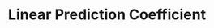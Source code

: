 ---
title: "Linear Prediction Coefficient"

categories: ['']

tags: ['Linear', 'Prediction', 'Coefficient']

arwords: 'معاملات التنبؤ الخطي'

arexps: []

enwords: ['Linear Prediction Coefficient']

enexps: []

arlexicons: 'ع'

enlexicons: 'L'

authors: ['Ruqayya Roshdy']

translators: ['X']

citations: 'تطبيقات أساسية في المعالجة الآلية للغة العربية'

sources: 'مركز الملك عبدالله بن عبدالعزيز الدولي لخدمة اللغة العربية'

slug: ""
---
